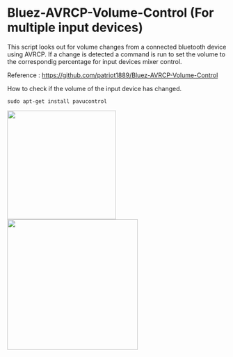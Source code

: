 # Bluez-AVRCP-Volume-Control (For multiple input devices)

This script looks out for volume changes from a connected bluetooth device using AVRCP.
If a change is detected a command is run to set the volume to the correspondig percentage for input devices mixer control.

Reference : https://github.com/patriot1889/Bluez-AVRCP-Volume-Control

How to check if the volume of the input device has changed.
```
sudo apt-get install pavucontrol
```
<img src="https://user-images.githubusercontent.com/33353602/100391432-c12a9680-3076-11eb-9d23-778c3fc19052.png" width="250px">
<img src="https://user-images.githubusercontent.com/33353602/100391440-c5ef4a80-3076-11eb-9a62-10c8a909cc63.png" width="300px">
